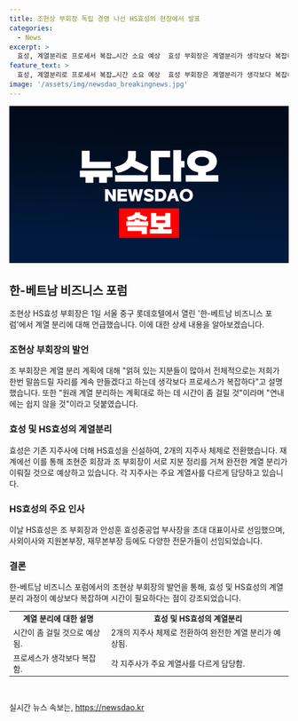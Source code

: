 ```yaml
---
title: 조현상 부회장 독립 경영 나선 HS효성의 현장에서 발표
categories:
  - News
excerpt: >
  효성, 계열분리로 프로세서 복잡…시간 소요 예상  효성 부회장은 계열분리가 생각보다 복잡하며 시간이 걸릴 것으로 전망했다. 이로써 형제 독립 경영 선언 후 HS효성 출범과 계열 분리가 예상되는 가운데, 각각 주요 계열사와 임원이 선정되었다.
feature_text: >
  효성, 계열분리로 프로세서 복잡…시간 소요 예상  효성 부회장은 계열분리가 생각보다 복잡하며 시간이 걸릴 것으로 전망했다. 이로써 형제 독립 경영 선언 후 HS효성 출범과 계열 분리가 예상되는 가운데, 각각 주요 계열사와 임원이 선정되었다.
image: '/assets/img/newsdao_breakingnews.jpg'
---
```


<p><img src="/assets/img/newsdao_breakingnews.jpg" alt="cryptoinkorea 속보" /></p>

<h2 data-ke-size="size26">한-베트남 비즈니스 포럼</h2>

<p data-ke-size="size16">조현상 HS효성 부회장은 1일 서울 중구 롯데호텔에서 열린 '한-베트남 비즈니스 포럼'에서 계열 분리에 대해 언급했습니다. 이에 대한 상세 내용을 알아보겠습니다.</p>

<h3>조현상 부회장의 발언</h3>

<p data-ke-size="size16">조 부회장은 계열 분리 계획에 대해 "얽혀 있는 지분들이 많아서 전체적으로는 저희가 한번 말씀드릴 자리를 계속 만들겠다고 하는데 생각보다 프로세스가 복잡하다"고 설명했습니다. 또한 "원래 계열 분리하는 계획대로 하는 데 시간이 좀 걸릴 것"이라며 "연내에는 쉽지 않을 것"이라고 덧붙였습니다.</p>

<h3>효성 및 HS효성의 계열분리</h3>

<p data-ke-size="size16">효성은 기존 지주사에 더해 HS효성을 신설하여, 2개의 지주사 체제로 전환했습니다. 재계에선 이를 통해 조현준 회장과 조 부회장이 서로 지분 정리를 거쳐 완전한 계열 분리가 이뤄질 것으로 예상하고 있습니다. 각 지주사는 주요 계열사를 다르게 담당하고 있습니다.</p>

<h3>HS효성의 주요 인사</h3>

<p data-ke-size="size16">이날 HS효성은 조 부회장과 안성훈 효성중공업 부사장을 초대 대표이사로 선임했으며, 사외이사와 지원본부장, 재무본부장 등에도 다양한 전문가들이 선임되었습니다.</p>

<h3>결론</h3>

<p data-ke-size="size16">한-베트남 비즈니스 포럼에서의 조현상 부회장의 발언을 통해, 효성 및 HS효성의 계열 분리 과정이 예상보다 복잡하며 시간이 필요하다는 점이 강조되었습니다.</p>

<table>
<tbody>
<tr>
<td style="text-align: center; height: 17px;"><b>계열 분리에 대한 설명</b></td>
<td style="text-align: center; height: 17px;"><b>효성 및 HS효성의 계열분리</b></td>
</tr>
<tr>
<td style="text-align: left; height: 17px;">시간이 좀 걸릴 것으로 예상됨.</td>
<td style="text-align: left; height: 17px;">2개의 지주사 체제로 전환하여 완전한 계열 분리가 예상됨.</td>
</tr>
<tr>
<td style="text-align: left; height: 17px;">프로세스가 생각보다 복잡함.</td>
<td style="text-align: left; height: 17px;">각 지주사가 주요 계열사를 다르게 담당함.</td>
</tr>
</tbody>
</table>

<p data-ke-size="size16">&nbsp;</p>
실시간 뉴스 속보는, <a href="https://newsdao.kr" rel="dofollow">https://newsdao.kr</a>



